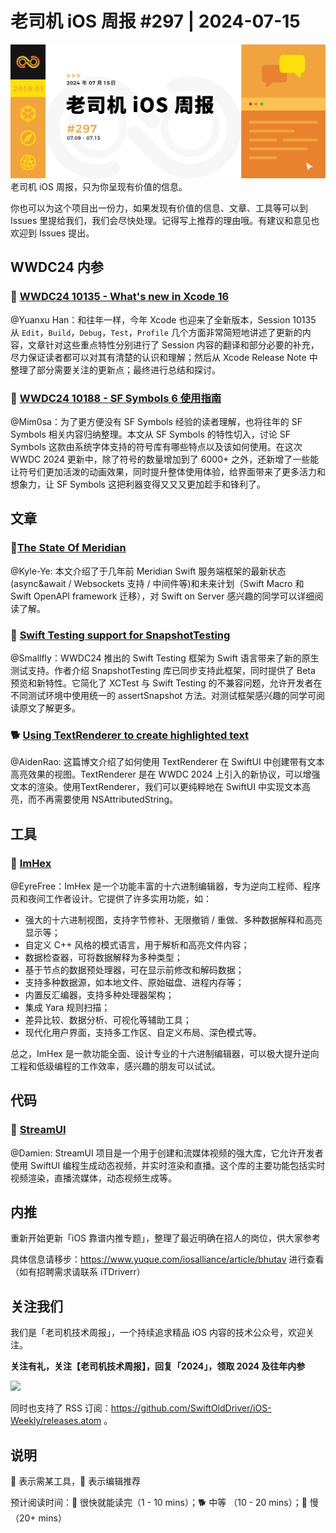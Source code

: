 # 老司机 iOS 周报 #297 | 2024-07-15

![ios-weekly](https://github.com/SwiftOldDriver/iOS-Weekly/blob/master/assets/weekly-header/297.jpg?raw=true)
老司机 iOS 周报，只为你呈现有价值的信息。

你也可以为这个项目出一份力，如果发现有价值的信息、文章、工具等可以到 Issues 里提给我们，我们会尽快处理。记得写上推荐的理由哦。有建议和意见也欢迎到 Issues 提出。

## WWDC24 内参

### 🌟 [WWDC24 10135 - What's new in Xcode 16](https://xiaozhuanlan.com/topic/3658412079)

@Yuanxu Han：和往年一样，今年 Xcode 也迎来了全新版本，Session 10135 从 `Edit`，`Build`，`Debug`，`Test`，`Profile` 几个方面非常简短地讲述了更新的内容，文章针对这些重点特性分别进行了 Session 内容的翻译和部分必要的补充，尽力保证读者都可以对其有清楚的认识和理解；然后从 Xcode Release Note 中整理了部分需要关注的更新点；最终进行总结和探讨。

### 🌟 [WWDC24 10188 - SF Symbols 6 使用指南](https://xiaozhuanlan.com/topic/3691085724)

@Mim0sa：为了更方便没有 SF Symbols 经验的读者理解，也将往年的 SF Symbols 相关内容归纳整理。本文从 SF Symbols 的特性切入，讨论 SF Symbols 这款由系统字体支持的符号库有哪些特点以及该如何使用。在这次 WWDC 2024 更新中，除了符号的数量增加到了 6000+ 之外，还新增了一些能让符号们更加活泼的动画效果，同时提升整体使用体验，给界面带来了更多活力和想象力，让 SF Symbols 这把利器变得又又又更加趁手和锋利了。

## 文章

### 🐎[The State Of Meridian](https://khanlou.com/2024/06/the-state-of-meridian/)

@Kyle-Ye: 本文介绍了于几年前 Meridian Swift 服务端框架的最新状态(async&await / Websockets 支持 / 中间件等)和未来计划（Swift Macro 和 Swift OpenAPI framework 迁移），对 Swift on Server 感兴趣的同学可以详细阅读了解。

### 🐎 [Swift Testing support for SnapshotTesting](https://www.pointfree.co/blog/posts/146-swift-testing-support-for-snapshottesting)

@Smallfly：WWDC24 推出的 Swift Testing 框架为 Swift 语言带来了新的原生测试支持。作者介绍 SnapshotTesting 库已同步支持此框架，同时提供了 Beta 预览和新特性。它简化了 XCTest 与 Swift Testing 的不兼容问题，允许开发者在不同测试环境中使用统一的 assertSnapshot 方法。对测试框架感兴趣的同学可阅读原文了解更多。

### 🐕 [Using TextRenderer to create highlighted text](https://alexanderweiss.dev/blog/2024-06-24-using-textrenderer-to-create-highlighted-text)

@AidenRao: 这篇博文介绍了如何使用 TextRenderer 在 SwiftUI 中创建带有文本高亮效果的视图。TextRenderer 是在 WWDC 2024 上引入的新协议，可以增强文本的渲染。使用TextRenderer，我们可以更纯粹地在 SwiftUI 中实现文本高亮，而不再需要使用 NSAttributedString。

## 工具

### 🐎 [ImHex](https://github.com/WerWolv/ImHex)

@EyreFree：ImHex 是一个功能丰富的十六进制编辑器，专为逆向工程师、程序员和夜间工作者设计。它提供了许多实用功能，如：

- 强大的十六进制视图，支持字节修补、无限撤销 / 重做、多种数据解释和高亮显示等；
- 自定义 C++ 风格的模式语言，用于解析和高亮文件内容；
- 数据检查器，可将数据解释为多种类型；
- 基于节点的数据预处理器，可在显示前修改和解码数据；
- 支持多种数据源，如本地文件、原始磁盘、进程内存等；
- 内置反汇编器，支持多种处理器架构；
- 集成 Yara 规则扫描；
- 差异比较、数据分析、可视化等辅助工具；
- 现代化用户界面，支持多工作区、自定义布局、深色模式等。

总之，ImHex 是一款功能全面、设计专业的十六进制编辑器，可以极大提升逆向工程和低级编程的工作效率，感兴趣的朋友可以试试。

## 代码

### 🐎 [StreamUI](https://github.com/StreamUI/StreamUI)

@Damien: StreamUI 项目是一个用于创建和流媒体视频的强大库，它允许开发者使用 SwiftUI 编程生成动态视频，并实时渲染和直播。这个库的主要功能包括实时视频渲染，直播流媒体，动态视频生成等。

## 内推

重新开始更新「iOS 靠谱内推专题」，整理了最近明确在招人的岗位，供大家参考

具体信息请移步：https://www.yuque.com/iosalliance/article/bhutav 进行查看（如有招聘需求请联系 iTDriverr）

## 关注我们

我们是「老司机技术周报」，一个持续追求精品 iOS 内容的技术公众号，欢迎关注。

**关注有礼，关注【老司机技术周报】，回复「2024」，领取 2024 及往年内参**

![](https://github.com/SwiftOldDriver/iOS-Weekly/blob/master/assets/qrcode_for_wechat.jpg?raw=true)

同时也支持了 RSS 订阅：https://github.com/SwiftOldDriver/iOS-Weekly/releases.atom 。

## 说明

🚧 表示需某工具，🌟 表示编辑推荐

预计阅读时间：🐎 很快就能读完（1 - 10 mins）；🐕 中等 （10 - 20 mins）；🐢 慢（20+ mins）
